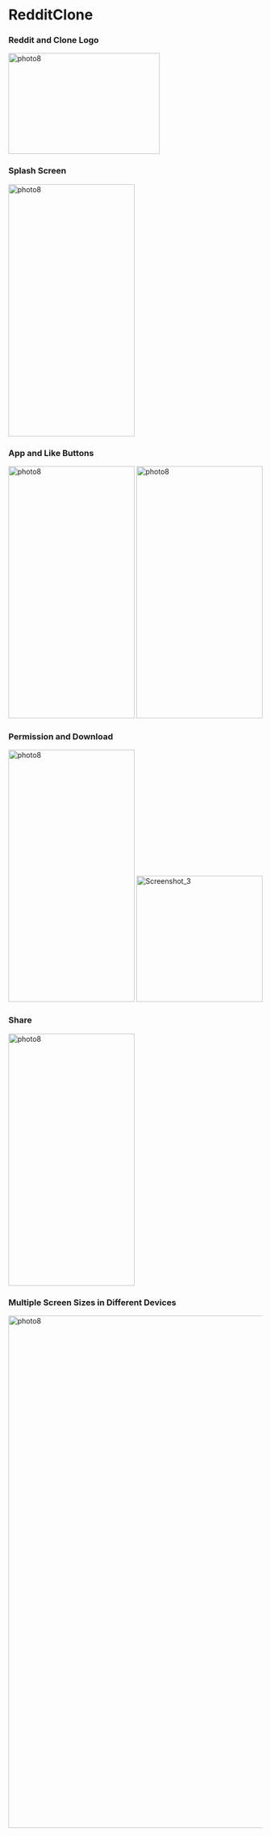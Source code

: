 # RedditClone

### Reddit and Clone Logo
<img width="300" height="200" alt="photo8" src="https://user-images.githubusercontent.com/43906043/178158418-39a45e41-b761-419d-b5f0-77a04cacf205.png">

### Splash Screen
<img width="250" height="500" alt="photo8" src="https://user-images.githubusercontent.com/43906043/178158420-7ac1939d-212a-4b8b-82c0-3c0421acfb02.png">

### App and Like Buttons
<img width="250" height="500" alt="photo8" src="https://user-images.githubusercontent.com/43906043/178158423-dd0b6e37-3935-4692-a8ae-e5226a099b62.png"> <img width="250" height="500" alt="photo8" src="https://user-images.githubusercontent.com/43906043/178158424-8e767036-cfef-4991-ba86-835db6bc26a5.png">

### Permission and Download
<img width="250" height="500" alt="photo8" src="https://user-images.githubusercontent.com/43906043/178158426-8daea02b-328b-46db-a8e1-bc0b9de85a6c.png"> <img width="250" alt="Screenshot_3" src="https://user-images.githubusercontent.com/43906043/178158989-fe5d1edf-4af8-4ea5-92a7-07ab9f8a59d2.png">

### Share 
<img width="250" height="500" alt="photo8" src="https://user-images.githubusercontent.com/43906043/178158427-79608dd5-c621-4910-9dab-f54508c51194.png">

### Multiple Screen Sizes in Different Devices
<img width="1016" alt="photo8" src="https://user-images.githubusercontent.com/43906043/178158428-9113189e-1e9c-4c46-ae47-8e4c91c7bd9e.png">

